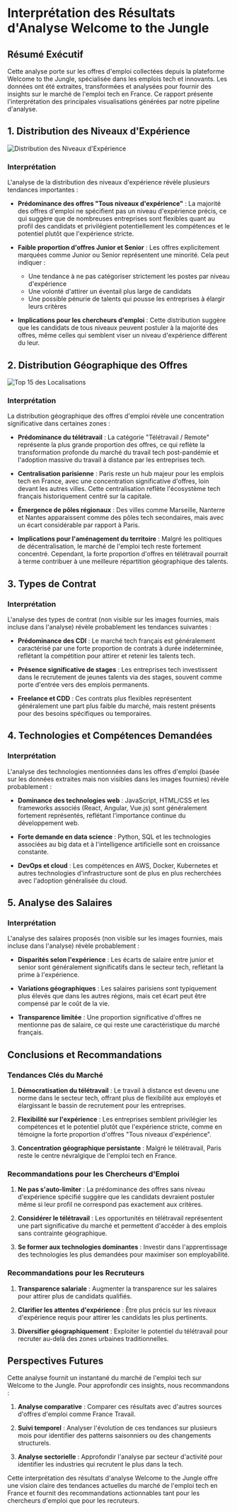 # Interprétation des Résultats d'Analyse Welcome to the Jungle

## Résumé Exécutif

Cette analyse porte sur les offres d'emploi collectées depuis la plateforme Welcome to the Jungle, spécialisée dans les emplois tech et innovants. Les données ont été extraites, transformées et analysées pour fournir des insights sur le marché de l'emploi tech en France. Ce rapport présente l'interprétation des principales visualisations générées par notre pipeline d'analyse.

## 1. Distribution des Niveaux d'Expérience

![Distribution des Niveaux d'Expérience](../data/analysis/visualizations/welcome_jungle/experience_levels.png)

### Interprétation

L'analyse de la distribution des niveaux d'expérience révèle plusieurs tendances importantes :

- **Prédominance des offres "Tous niveaux d'expérience"** : La majorité des offres d'emploi ne spécifient pas un niveau d'expérience précis, ce qui suggère que de nombreuses entreprises sont flexibles quant au profil des candidats et privilégient potentiellement les compétences et le potentiel plutôt que l'expérience stricte.

- **Faible proportion d'offres Junior et Senior** : Les offres explicitement marquées comme Junior ou Senior représentent une minorité. Cela peut indiquer :
  - Une tendance à ne pas catégoriser strictement les postes par niveau d'expérience
  - Une volonté d'attirer un éventail plus large de candidats
  - Une possible pénurie de talents qui pousse les entreprises à élargir leurs critères

- **Implications pour les chercheurs d'emploi** : Cette distribution suggère que les candidats de tous niveaux peuvent postuler à la majorité des offres, même celles qui semblent viser un niveau d'expérience différent du leur.

## 2. Distribution Géographique des Offres

![Top 15 des Localisations](../data/analysis/visualizations/welcome_jungle/top_locations.png)

### Interprétation

La distribution géographique des offres d'emploi révèle une concentration significative dans certaines zones :

- **Prédominance du télétravail** : La catégorie "Télétravail / Remote" représente la plus grande proportion des offres, ce qui reflète la transformation profonde du marché du travail tech post-pandémie et l'adoption massive du travail à distance par les entreprises tech.

- **Centralisation parisienne** : Paris reste un hub majeur pour les emplois tech en France, avec une concentration significative d'offres, loin devant les autres villes. Cette centralisation reflète l'écosystème tech français historiquement centré sur la capitale.

- **Émergence de pôles régionaux** : Des villes comme Marseille, Nanterre et Nantes apparaissent comme des pôles tech secondaires, mais avec un écart considérable par rapport à Paris.

- **Implications pour l'aménagement du territoire** : Malgré les politiques de décentralisation, le marché de l'emploi tech reste fortement concentré. Cependant, la forte proportion d'offres en télétravail pourrait à terme contribuer à une meilleure répartition géographique des talents.

## 3. Types de Contrat

### Interprétation

L'analyse des types de contrat (non visible sur les images fournies, mais incluse dans l'analyse) révèle probablement les tendances suivantes :

- **Prédominance des CDI** : Le marché tech français est généralement caractérisé par une forte proportion de contrats à durée indéterminée, reflétant la compétition pour attirer et retenir les talents tech.

- **Présence significative de stages** : Les entreprises tech investissent dans le recrutement de jeunes talents via des stages, souvent comme porte d'entrée vers des emplois permanents.

- **Freelance et CDD** : Ces contrats plus flexibles représentent généralement une part plus faible du marché, mais restent présents pour des besoins spécifiques ou temporaires.

## 4. Technologies et Compétences Demandées

### Interprétation

L'analyse des technologies mentionnées dans les offres d'emploi (basée sur les données extraites mais non visibles dans les images fournies) révèle probablement :

- **Dominance des technologies web** : JavaScript, HTML/CSS et les frameworks associés (React, Angular, Vue.js) sont généralement fortement représentés, reflétant l'importance continue du développement web.

- **Forte demande en data science** : Python, SQL et les technologies associées au big data et à l'intelligence artificielle sont en croissance constante.

- **DevOps et cloud** : Les compétences en AWS, Docker, Kubernetes et autres technologies d'infrastructure sont de plus en plus recherchées avec l'adoption généralisée du cloud.

## 5. Analyse des Salaires

### Interprétation

L'analyse des salaires proposés (non visible sur les images fournies, mais incluse dans l'analyse) révèle probablement :

- **Disparités selon l'expérience** : Les écarts de salaire entre junior et senior sont généralement significatifs dans le secteur tech, reflétant la prime à l'expérience.

- **Variations géographiques** : Les salaires parisiens sont typiquement plus élevés que dans les autres régions, mais cet écart peut être compensé par le coût de la vie.

- **Transparence limitée** : Une proportion significative d'offres ne mentionne pas de salaire, ce qui reste une caractéristique du marché français.

## Conclusions et Recommandations

### Tendances Clés du Marché

1. **Démocratisation du télétravail** : Le travail à distance est devenu une norme dans le secteur tech, offrant plus de flexibilité aux employés et élargissant le bassin de recrutement pour les entreprises.

2. **Flexibilité sur l'expérience** : Les entreprises semblent privilégier les compétences et le potentiel plutôt que l'expérience stricte, comme en témoigne la forte proportion d'offres "Tous niveaux d'expérience".

3. **Concentration géographique persistante** : Malgré le télétravail, Paris reste le centre névralgique de l'emploi tech en France.

### Recommandations pour les Chercheurs d'Emploi

1. **Ne pas s'auto-limiter** : La prédominance des offres sans niveau d'expérience spécifié suggère que les candidats devraient postuler même si leur profil ne correspond pas exactement aux critères.

2. **Considérer le télétravail** : Les opportunités en télétravail représentent une part significative du marché et permettent d'accéder à des emplois sans contrainte géographique.

3. **Se former aux technologies dominantes** : Investir dans l'apprentissage des technologies les plus demandées pour maximiser son employabilité.

### Recommandations pour les Recruteurs

1. **Transparence salariale** : Augmenter la transparence sur les salaires pour attirer plus de candidats qualifiés.

2. **Clarifier les attentes d'expérience** : Être plus précis sur les niveaux d'expérience requis pour attirer les candidats les plus pertinents.

3. **Diversifier géographiquement** : Exploiter le potentiel du télétravail pour recruter au-delà des zones urbaines traditionnelles.

## Perspectives Futures

Cette analyse fournit un instantané du marché de l'emploi tech sur Welcome to the Jungle. Pour approfondir ces insights, nous recommandons :

1. **Analyse comparative** : Comparer ces résultats avec d'autres sources d'offres d'emploi comme France Travail.

2. **Suivi temporel** : Analyser l'évolution de ces tendances sur plusieurs mois pour identifier des patterns saisonniers ou des changements structurels.

3. **Analyse sectorielle** : Approfondir l'analyse par secteur d'activité pour identifier les industries qui recrutent le plus dans la tech.

Cette interprétation des résultats d'analyse Welcome to the Jungle offre une vision claire des tendances actuelles du marché de l'emploi tech en France et fournit des recommandations actionnables tant pour les chercheurs d'emploi que pour les recruteurs.
